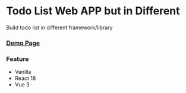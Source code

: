 # Todo List Web APP but in Different

Build todo list in different framework/library

### [Demo Page](https://rnovice.github.io/todo-in-diff/)

### Feature

- Vanilla
- React 18
- Vue 3
